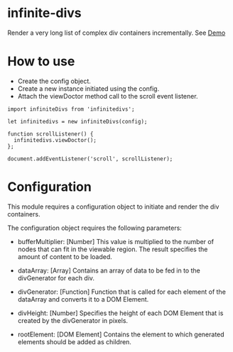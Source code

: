 # infinite-divs

Render a very long list of complex div containers incrementally. 
See [Demo](https://supreetpal.in/infinite-divs)

# How to use

- Create the config object.
- Create a new instance initiated using the config.
- Attach the viewDoctor method call to the scroll event listener. 

```
import infiniteDivs from 'infinitedivs';

let infinitedivs = new infiniteDivs(config);

function scrollListener() {
  infinitedivs.viewDoctor();
};

document.addEventListener('scroll', scrollListener);

```

# Configuration

This module requires a configuration object to initiate and render the 
div containers. 

The configuration object requires the following parameters:

- bufferMultiplier: [Number] 
This value is multiplied to the number of nodes that can fit in the viewable 
region. The result specifies the amount of content to be loaded. 

- dataArray: [Array] 
Contains an array of data to be fed in to the divGenerator for each div.

- divGenerator: [Function] 
Function that is called for each element of the dataArray and converts it to 
a DOM Element.

- divHeight: [Number] 
Specifies the height of each DOM Element that is created by the divGenerator
in pixels.

- rootElement: [DOM Element] 
Contains the element to which generated elements should be added as children.

